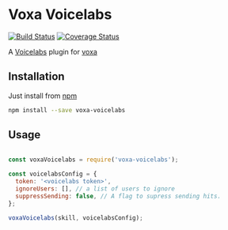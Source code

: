 Voxa Voicelabs
===========

[![Build Status](https://travis-ci.org/mediarain/voxa-voicelabs.svg?branch=master)](https://travis-ci.org/mediarain/voxa-voicelabs)
[![Coverage Status](https://coveralls.io/repos/github/mediarain/voxa-voicelabs/badge.svg?branch=master)](https://coveralls.io/github/mediarain/voxa-voicelabs?branch=master)

A [Voicelabs](https://www.npmjs.com/package/voicelabs) plugin for [voxa](https://mediarain.github.io/voxa/)

Installation
-------------

Just install from [npm](https://www.npmjs.com/package/voxa-voicelabs)

```bash
npm install --save voxa-voicelabs
```

Usage
------

```javascript

const voxaVoicelabs = require('voxa-voicelabs');

const voicelabsConfig = {
  token: '<voicelabs token>',
  ignoreUsers: [], // a list of users to ignore
  suppressSending: false, // A flag to supress sending hits. 
};

voxaVoicelabs(skill, voicelabsConfig);
```
